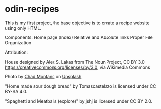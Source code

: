 # odin-recipes

This is my first project, the base objective is to create a recipe website using only HTML.

Components:
Home page (Index)
Relative and Absolute links
Proper File Organization

Attribution:

House designed by Alex S. Lakas from The Noun Project, CC BY 3.0 <https://creativecommons.org/licenses/by/3.0>, via Wikimedia Commons

Photo by <a href="https://unsplash.com/@briewilly?utm_content=creditCopyText&utm_medium=referral&utm_source=unsplash">Chad Montano</a> on <a href="https://unsplash.com/photos/cooked-fish-pwJy6Mmq9F4?utm_content=creditCopyText&utm_medium=referral&utm_source=unsplash">Unsplash</a>

"Home made sour dough bread" by Tomascastelazo is licensed under CC BY-SA 4.0.

"Spaghetti and Meatballs (explore)" by jshj is licensed under CC BY 2.0.
      